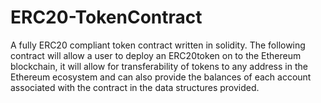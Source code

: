 # ERC20-TokenContract
A fully ERC20 compliant token contract written in solidity. The following contract will allow a user to deploy an ERC20token on to the Ethereum blockchain, it will allow for transferability of tokens to any address in the Ethereum ecosystem and can also provide the balances of each account associated with the contract in the data structures provided.  
